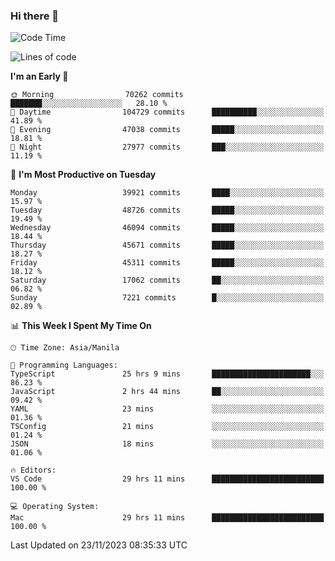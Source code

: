 ### Hi there 👋

<!--START_SECTION:waka-->
![Code Time](http://img.shields.io/badge/Code%20Time-4%2C575%20hrs%2043%20mins-blue)

![Lines of code](https://img.shields.io/badge/From%20Hello%20World%20I%27ve%20Written-106.8%20million%20lines%20of%20code-blue)

**I'm an Early 🐤** 

```text
🌞 Morning                70262 commits       ███████░░░░░░░░░░░░░░░░░░   28.10 % 
🌆 Daytime                104729 commits      ██████████░░░░░░░░░░░░░░░   41.89 % 
🌃 Evening                47038 commits       █████░░░░░░░░░░░░░░░░░░░░   18.81 % 
🌙 Night                  27977 commits       ███░░░░░░░░░░░░░░░░░░░░░░   11.19 % 
```
📅 **I'm Most Productive on Tuesday** 

```text
Monday                   39921 commits       ████░░░░░░░░░░░░░░░░░░░░░   15.97 % 
Tuesday                  48726 commits       █████░░░░░░░░░░░░░░░░░░░░   19.49 % 
Wednesday                46094 commits       █████░░░░░░░░░░░░░░░░░░░░   18.44 % 
Thursday                 45671 commits       █████░░░░░░░░░░░░░░░░░░░░   18.27 % 
Friday                   45311 commits       █████░░░░░░░░░░░░░░░░░░░░   18.12 % 
Saturday                 17062 commits       ██░░░░░░░░░░░░░░░░░░░░░░░   06.82 % 
Sunday                   7221 commits        █░░░░░░░░░░░░░░░░░░░░░░░░   02.89 % 
```


📊 **This Week I Spent My Time On** 

```text
🕑︎ Time Zone: Asia/Manila

💬 Programming Languages: 
TypeScript               25 hrs 9 mins       ██████████████████████░░░   86.23 % 
JavaScript               2 hrs 44 mins       ██░░░░░░░░░░░░░░░░░░░░░░░   09.42 % 
YAML                     23 mins             ░░░░░░░░░░░░░░░░░░░░░░░░░   01.36 % 
TSConfig                 21 mins             ░░░░░░░░░░░░░░░░░░░░░░░░░   01.24 % 
JSON                     18 mins             ░░░░░░░░░░░░░░░░░░░░░░░░░   01.06 % 

🔥 Editors: 
VS Code                  29 hrs 11 mins      █████████████████████████   100.00 % 

💻 Operating System: 
Mac                      29 hrs 11 mins      █████████████████████████   100.00 % 
```


 Last Updated on 23/11/2023 08:35:33 UTC
<!--END_SECTION:waka-->


<!--
**rad182/rad182** is a ✨ _special_ ✨ repository because its `README.md` (this file) appears on your GitHub profile.

Here are some ideas to get you started:

- 🔭 I’m currently working on ...
- 🌱 I’m currently learning ...
- 👯 I’m looking to collaborate on ...
- 🤔 I’m looking for help with ...
- 💬 Ask me about ...
- 📫 How to reach me: ...
- 😄 Pronouns: ...
- ⚡ Fun fact: ...
-->

